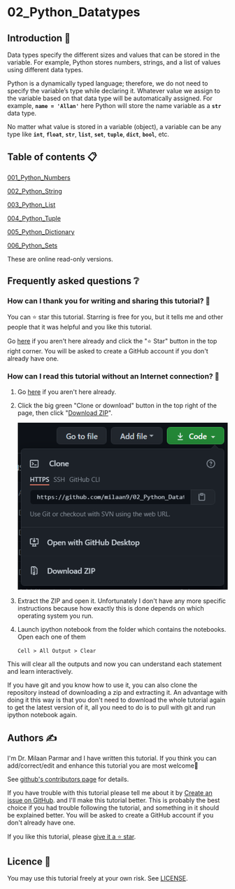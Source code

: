 # 02_Python_Datatypes 

## Introduction 👋

Data types specify the different sizes and values that can be stored in the variable. For example, Python stores numbers, strings, and a list of values using different data types.

Python is a dynamically typed language; therefore, we do not need to specify the variable’s type while declaring it. Whatever value we assign to the variable based on that data type will be automatically assigned. For example, **`name = 'Allan'`** here Python will store the name variable as a **`str`** data type.

No matter what value is stored in a variable (object), a variable can be any type like **`int`**, **`float`**, **`str`**, **`list`**, **`set`**, **`tuple`**, **`dict`**, **`bool`**, etc.


## Table of contents 📋


[001_Python_Numbers](https://github.com/milaan9/02_Python_Datatypes/blob/main/001_Python_Numbers.ipynb)


[002_Python_String](https://github.com/milaan9/02_Python_Datatypes/blob/main/002_Python_String.ipynb)


[003_Python_List](https://github.com/milaan9/02_Python_Datatypes/blob/main/003_Python_List.ipynb)


[004_Python_Tuple](https://github.com/milaan9/02_Python_Datatypes/blob/main/004_Python_Tuple.ipynb)


[005_Python_Dictionary](https://github.com/milaan9/02_Python_Datatypes/blob/main/005_Python_Dictionary.ipynb)


[006_Python_Sets](https://github.com/milaan9/02_Python_Datatypes/blob/main/006_Python_Sets.ipynb)


These are online read-only versions.


## Frequently asked questions ❔

### How can I thank you for writing and sharing this tutorial? 🌷

You can ⭐ star this tutorial. Starring is free for you, but it tells me and other people that it was helpful and you like this tutorial.

Go [here](https://github.com/milaan9/02_Python_Datatypes) if you aren't here already and click the "⭐ Star" button in the top right corner. You will be asked to create a GitHub account if you don't already have one.

### How can I read this tutorial without an Internet connection? 🤔

1. Go [here](https://github.com/milaan9/02_Python_Datatypes) if you aren't here already.
    
2. Click the big green "Clone or download" button in the top right of the page, then click "[Download ZIP](https://github.com/milaan9/02_Python_Datatypes/archive/refs/heads/main.zip)".

    ![Download ZIP](img/dnld_rep.png) 

3. Extract the ZIP and open it. Unfortunately I don't have any more specific instructions because how exactly this is done depends on which operating system you run.
    
4. Launch ipython notebook from the folder which contains the notebooks. Open each one of them
  
    `Cell > All Output > Clear`
    
This will clear all the outputs and now you can understand each statement and learn interactively.

If you have git and you know how to use it, you can also clone the repository instead of downloading a zip and extracting it. An advantage with doing it this way is that you don't need to download the whole tutorial again to get the latest version of it, all you need to do is to pull with git and run ipython notebook again.


## Authors ✍️

I'm Dr. Milaan Parmar and I have written this tutorial. If you think you can add/correct/edit and enhance this tutorial you are most welcome🙏

See [github's contributors page](https://github.com/milaan9/02_Python_Datatypes/graphs/contributors) for details.

If you have trouble with this tutorial please tell me about it by [Create an issue on GitHub](https://github.com/milaan9/02_Python_Datatypes/issues/new). and I'll make this tutorial better. This is probably the best choice if you had trouble following the tutorial, and something in it should be explained better. You will be asked to create a GitHub account if you don't already have one.

If you like this tutorial, please [give it a ⭐ star](https://github.com/milaan9/02_Python_Datatypes).


## Licence 📜

You may use this tutorial freely at your own risk. See [LICENSE](./LICENSE).

